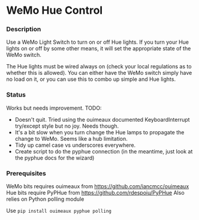 # WeMo Hue Control

### Description

Use a WeMo Light Switch to turn on or off Hue lights.
If you turn your Hue lights on or off by some other means, it will set the appropriate state of the WeMo switch.

The Hue lights must be wired always on (check your local regulations as to whether this is allowed).
You can either have the WeMo switch simply have no load on it, or you can use this to combo up simple and Hue lights.

### Status

Works but needs improvement.  TODO:

* Doesn't quit.  Tried using the ouimeaux documented KeyboardInterrupt try/except style but no joy.  Needs though.
* It's a bit slow when you turn change the Hue lamps to propagate the change to WeMo.  Seems like a hub limitation.
* Tidy up camel case vs underscores everywhere.
* Create script to do the pyphue connection (in the meantime, just look at the pyphue docs for the wizard)

### Prerequisites

WeMo bits requires ouimeaux from https://github.com/iancmcc/ouimeaux
Hue bits require PyPHue from https://github.com/rdespoiu/PyPHue
Also relies on Python polling module

Use `pip install ouimeaux pyphue polling`
